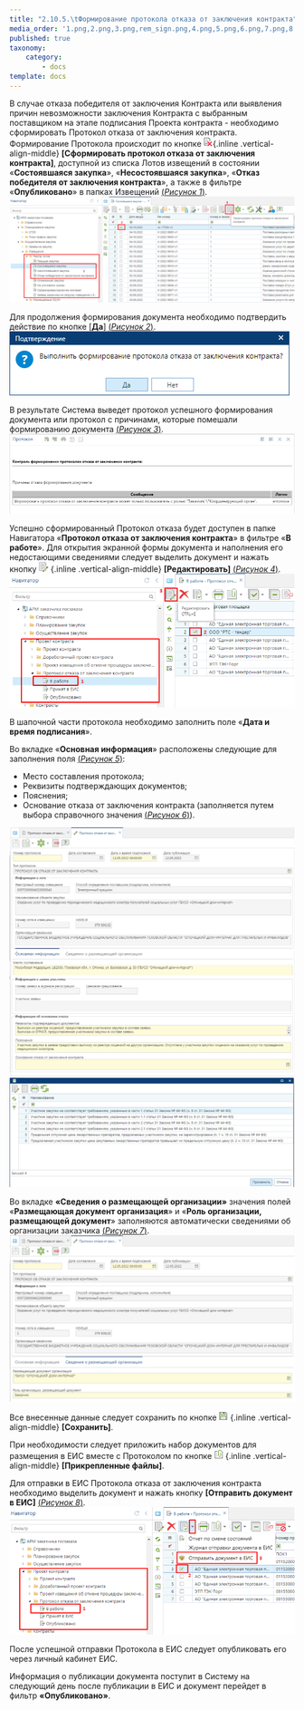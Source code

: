 ```yaml
---
title: "2.10.5.\tФормирование протокола отказа от заключения контракта"
media_order: '1.png,2.png,3.png,rem_sign.png,4.png,5.png,6.png,7.png,8.png,edit_m.png,save.png,skrepka.png'
published: true
taxonomy:
    category:
        - docs
template: docs
---
```


В случае отказа победителя от заключения Контракта или выявления причин невозможности заключения Контракта с выбранным поставщиком на этапе подписания Проекта контракта - необходимо сформировать Протокол отказа от заключения контракта. Формирование Протокола происходит по кнопкe ![](rem_sign.png){.inline .vertical-align-middle} **[Сформировать протокол отказа от заключения контракта]**, доступной из списка Лотов извещений в состоянии «**Состоявшаяся закупка**», «**Несостоявшаяся закупка**», «**Отказ победителя от заключения контракта**», а также в фильтре «**Опубликовано**» в папках Извещений [(*Рисунок 1*)](#ris-1).
![Рисунок 1. Формирование протокола отказа от заключения контракта](1.png?id=ris-1)

Для продолжения формирования документа необходимо подтвердить действие по кнопке [**Да**] [(*Рисунок 2*)](#ris-2).
![Рисунок 2. Окно подтверждения действия](2.png?id=ris-2)

В результате Система выведет протокол успешного формирования документа или протокол с причинами, которые помешали формированию документа [(*Рисунок 3*)](#ris-3).
![Рисунок 3. Протокол успешного формирования документа](3.png?id=ris-3)

Успешно сформированный Протокол отказа будет доступен в папке Навигатора «**Протокол отказа от заключения контракта**» в фильтре «**В работе**». Для открытия экранной формы документа и наполнения его недостающими сведениями следует выделить документ и нажать кнопку ![](edit_m.png) {.inline .vertical-align-middle} **[Редактировать]** [(*Рисунок 4*)](#ris-4).
![Рисунок 4. Список вновь сформированных протоколов](4.png?id=ris-4)

В шапочной части протокола необходимо заполнить поле «**Дата и время подписания**».

Во вкладке «**Основная информация**» расположены следующие для заполнения поля [(*Рисунок 5*)](#ris-5):
-   Место составления протокола;
-   Реквизиты подтверждающих документов;
-   Пояснения;
-   Основание отказа от заключения контракта (заполняется путем выбора справочного значения [(*Рисунок 6*)](#ris-6)).

![Рисунок 5. Протокол отказа от заключения контракта](5.png?id=ris-5)
![Рисунок 6. Справочник оснований для отказа от заключения контракта](6.png?id=ris-6)

Во вкладке **«Сведения о размещающей организации»** значения полей «**Размещающая документ организация**» и «**Роль организации, размещающей документ**» заполняются автоматически сведениями об организации заказчика [(*Рисунок 7*)](#ris-7).
![Рисунок 7. Протокол отказа от заключения контракта. Вкладка сведения о размещающей организации](7.png?id=ris-7)

Все внесенные данные следует сохранить по кнопке ![](save.png) {.inline .vertical-align-middle} **[Сохранить]**. 

При необходимости следует приложить набор документов для размещения в ЕИС вместе с Протоколом по кнопке ![](skrepka.png) {.inline .vertical-align-middle} **[Прикрепленные файлы]**.

Для отправки в ЕИС Протокола отказа от заключения контракта необходимо выделить документ и нажать кнопку **[Отправить документ в ЕИС]**  [(*Рисунок 8*)](#ris-8). 
![Рисунок 8. Отправка в ЕИС протокола отказа от заключения контракта](8.png?id=ris-8)

После успешной отправки Протокола в ЕИС следует опубликовать его через личный кабинет ЕИС. 

Информация о публикации документа поступит в Систему на следующий день после публикации в ЕИС и документ перейдет в фильтр **«Опубликовано»**.
